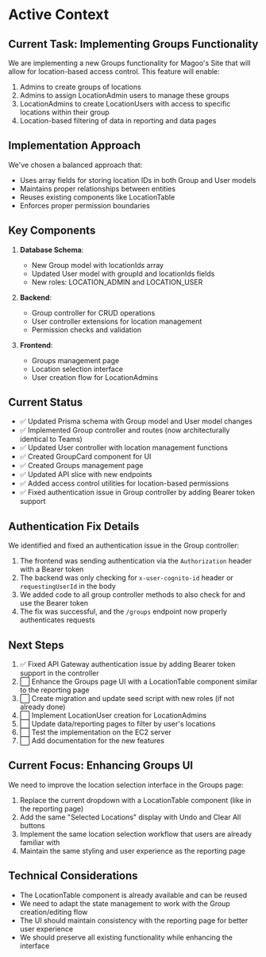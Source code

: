 # Active Context

## Current Task: Implementing Groups Functionality

We are implementing a new Groups functionality for Magoo's Site that will allow for location-based access control. This feature will enable:

1. Admins to create groups of locations
2. Admins to assign LocationAdmin users to manage these groups
3. LocationAdmins to create LocationUsers with access to specific locations within their group
4. Location-based filtering of data in reporting and data pages

## Implementation Approach

We've chosen a balanced approach that:
- Uses array fields for storing location IDs in both Group and User models
- Maintains proper relationships between entities
- Reuses existing components like LocationTable
- Enforces proper permission boundaries

## Key Components

1. **Database Schema**:
   - New Group model with locationIds array
   - Updated User model with groupId and locationIds fields
   - New roles: LOCATION_ADMIN and LOCATION_USER

2. **Backend**:
   - Group controller for CRUD operations
   - User controller extensions for location management
   - Permission checks and validation

3. **Frontend**:
   - Groups management page
   - Location selection interface
   - User creation flow for LocationAdmins

## Current Status

- ✅ Updated Prisma schema with Group model and User model changes
- ✅ Implemented Group controller and routes (now architecturally identical to Teams)
- ✅ Updated User controller with location management functions
- ✅ Created GroupCard component for UI
- ✅ Created Groups management page
- ✅ Updated API slice with new endpoints
- ✅ Added access control utilities for location-based permissions
- ✅ Fixed authentication issue in Group controller by adding Bearer token support

## Authentication Fix Details

We identified and fixed an authentication issue in the Group controller:

1. The frontend was sending authentication via the `Authorization` header with a Bearer token
2. The backend was only checking for `x-user-cognito-id` header or `requestingUserId` in the body
3. We added code to all group controller methods to also check for and use the Bearer token
4. The fix was successful, and the `/groups` endpoint now properly authenticates requests

## Next Steps

1. ✅ Fixed API Gateway authentication issue by adding Bearer token support in the controller
2. ⬜ Enhance the Groups page UI with a LocationTable component similar to the reporting page
3. ⬜ Create migration and update seed script with new roles (if not already done)
4. ⬜ Implement LocationUser creation for LocationAdmins
5. ⬜ Update data/reporting pages to filter by user's locations
6. ⬜ Test the implementation on the EC2 server
7. ⬜ Add documentation for the new features

## Current Focus: Enhancing Groups UI

We need to improve the location selection interface in the Groups page:
1. Replace the current dropdown with a LocationTable component (like in the reporting page)
2. Add the same "Selected Locations" display with Undo and Clear All buttons
3. Implement the same location selection workflow that users are already familiar with
4. Maintain the same styling and user experience as the reporting page

## Technical Considerations

- The LocationTable component is already available and can be reused
- We need to adapt the state management to work with the Group creation/editing flow
- The UI should maintain consistency with the reporting page for better user experience
- We should preserve all existing functionality while enhancing the interface